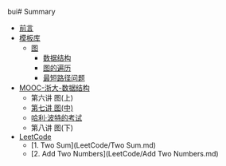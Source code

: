 bui# Summary

- [前言](readme.md)
- [模板库](Library/Library.md)
    - [图](Library/Graph/Graph.md)
      - [数据结构](Library/Graph/图的数据结构.md)
      - [图的遍历](Library/Graph/图的遍历.md)
      - [最短路径问题](Library/Graph/最短路径问题.md)
- [MOOC-浙大-数据结构](ZJU-93001/ZJU-93001.md)
    - 第六讲 图(上)
    - [第七讲 图(中)]()
    - [哈利·波特的考试](ZJU-93001/第七讲/哈利·波特的考试.md)
    - 第八讲 图(下)
- [LeetCode](LeetCode/LeetCode.md)
    - [1. Two Sum](LeetCode/Two Sum.md)
    - [2. Add Two Numbers](LeetCode/Add Two Numbers.md)